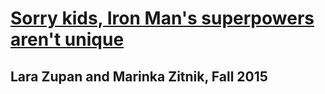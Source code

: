 # [Sorry kids, Iron Man's superpowers aren't unique]

## Lara Zupan and Marinka Zitnik, Fall 2015

[Sorry kids, Iron Man's superpowers aren't unique]: http://xrds.acm.org/article.cfm?aid=2810249
